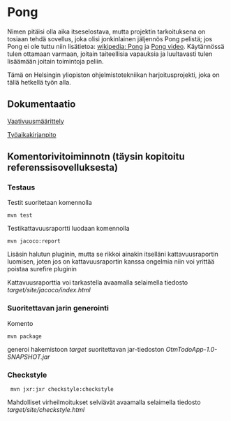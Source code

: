 # Pong 

Nimen pitäisi olla aika itseselostava, mutta projektin tarkoituksena on tosiaan tehdä sovellus, joka olisi jonkinlainen jäljennös Pong pelistä; jos Pong ei ole tuttu niin lisätietoa: [wikipedia: Pong](https://en.wikipedia.org/wiki/Pong) ja [Pong video](https://www.youtube.com/watch?v=e4VRgY3tkh0). Käytännössä tulen ottamaan varmaan, joitain taiteellisia vapauksia ja luultavasti tulen lisäämään joitain toimintoja peliin.

Tämä on Helsingin yliopiston ohjelmistotekniikan harjoitusprojekti, joka on tällä 
hetkellä työn alla.

## Dokumentaatio
[Vaativuusmäärittely](https://github.com/SkarpAnton/ot-harjoitustyo/blob/master/dokumentaatio/maarittelydokumentti.md)

[Työaikakirjanpito](https://github.com/SkarpAnton/ot-harjoitustyo/blob/master/dokumentaatio/tuntikirjanpito.md)


## Komentorivitoiminnotn (täysin kopitoitu referenssisovelluksesta)

### Testaus

Testit suoritetaan komennolla

```
mvn test
```

Testikattavuusraportti luodaan komennolla

```
mvn jacoco:report
```
Lisäsin halutun pluginin, mutta se rikkoi ainakin itselläni kattavuusraportin luomisen, joten jos on kattavuusraportin kanssa ongelmia niin voi yrittää poistaa surefire pluginin

Kattavuusraporttia voi tarkastella avaamalla selaimella tiedosto _target/site/jacoco/index.html_

### Suoritettavan jarin generointi

Komento

```
mvn package
```

generoi hakemistoon _target_ suoritettavan jar-tiedoston _OtmTodoApp-1.0-SNAPSHOT.jar_


### Checkstyle


```
 mvn jxr:jxr checkstyle:checkstyle
```

Mahdolliset virheilmoitukset selviävät avaamalla selaimella tiedosto _target/site/checkstyle.html_
